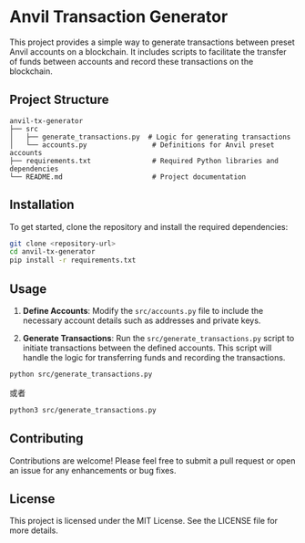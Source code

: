 # Anvil Transaction Generator

This project provides a simple way to generate transactions between preset Anvil accounts on a blockchain. It includes scripts to facilitate the transfer of funds between accounts and record these transactions on the blockchain.

## Project Structure

```
anvil-tx-generator
├── src
│   ├── generate_transactions.py  # Logic for generating transactions
│   └── accounts.py                # Definitions for Anvil preset accounts
├── requirements.txt               # Required Python libraries and dependencies
└── README.md                      # Project documentation
```

## Installation

To get started, clone the repository and install the required dependencies:

```bash
git clone <repository-url>
cd anvil-tx-generator
pip install -r requirements.txt
```

## Usage

1. **Define Accounts**: Modify the `src/accounts.py` file to include the necessary account details such as addresses and private keys.

2. **Generate Transactions**: Run the `src/generate_transactions.py` script to initiate transactions between the defined accounts. This script will handle the logic for transferring funds and recording the transactions.

```bash
python src/generate_transactions.py
```
或者
```bash
python3 src/generate_transactions.py 
```

## Contributing

Contributions are welcome! Please feel free to submit a pull request or open an issue for any enhancements or bug fixes.

## License

This project is licensed under the MIT License. See the LICENSE file for more details.
